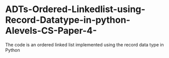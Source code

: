 # ADTs-Ordered-Linkedlist-using-Record-Datatype-in-python-Alevels-CS-Paper-4-

The code is an ordered linked list implemented using the record data type in Python

